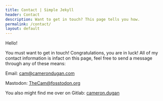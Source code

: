 ```yaml
---
title: Contact | Simple Jekyll
header: Contact
description: Want to get in touch? This page tells you how.
permalink: /contact/
layout: default
---
```


Hello!

You must want to get in touch! Congratulations, you are in luck! All of my contact information is infact on this page, feel free to send a message through any of these means:

Email: cam@camerondugan.com

Mastodon: [TheCam@fosstodon.org](https://fosstodon.org/@TheCam)

You also might find me over on Gitlab: [cameron.dugan](https://gitlab.com/cameron.dugan)

